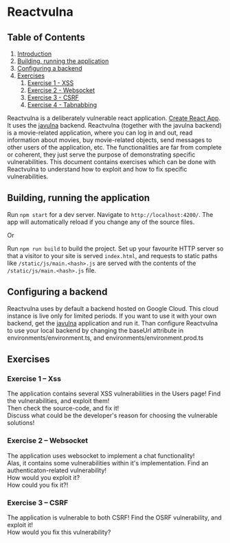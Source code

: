 # Reactvulna

## Table of Contents
1. [Introduction](#Introduction)
2. [Building, running the application](#Build)
3. [Configuring a backend](#Backend)
4. [Exercises](#Exercises)
    1.  [Exercise 1 - XSS](#Exercise_xss)
    1.  [Exercise 2 - Websocket](#Exercise_websocket)
    1.  [Exercise 3 - CSRF](#Exercise_csrf)
    1.  [Exercise 4 - Tabnabbing](#Exercise_tabnab)

<a name="Introduction"></a>
Reactvulna is a deliberately vulnerable react application. [Create React App](https://github.com/facebookincubator/create-react-app). It uses the [javulna](https://github.com/edu-secmachine/javulna) backend. Reactvulna (together with the javulna backend) is a movie-related application, where you can log in and out, read information about movies, buy movie-related objects, send messages to other users of the application, etc. The functionalities are far from complete or coherent, they just serve the purpose of demonstrating specific vulnerabilities. This document contains exercises which can be done with Reactvulna to understand how to exploit and how to fix specific vulnerabilities.

<a name="Build"></a>
## Building, running the application

Run `npm start` for a dev server. Navigate to `http://localhost:4200/`. The app will automatically reload if you change any of the source files.  
  
Or

Run `npm run build` to build the project. Set up your favourite HTTP server so that a visitor to your site is served `index.html`, and requests to static paths like `/static/js/main.<hash>.js` are served with the contents of the `/static/js/main.<hash>.js` file.    

<a name="Backend"></a>
## Configuring a backend
Reactvulna uses by default a backend hosted on Google Cloud. This cloud instance is live only for limited periods. If you want to use it with your own backend, get the [javulna](https://github.com/edu-secmachine/javulna) application and run it. Than configure Reactvulna to use your local backend by changing the baseUrl attribute in environments/environment.ts, and environments/environment.prod.ts
 
<a name="Exercises"></a>
## Exercises 

<a name="Exercise_xss"></a>
### Exercise 1 – Xss
The application contains several XSS vulnerabilities in the Users page! Find the vulnerabilities, and exploit them!  
Then check the source-code, and fix it!  
Discuss what could be the developer's reason for choosing the vulnerable solutions!

<a name="Exercise_websocket"></a>
### Exercise 2 – Websocket
The application uses websocket to implement a chat functionality!  
Alas, it contains some vulnerabilities within it's implementation. Find an authenticaton-related vulnerability!  
How would you exploit it?    
How could you fix it?!

<a name="Exercise_csrf"></a>
### Exercise 3 – CSRF
The application is vulnerable to both CSRF! Find the OSRF vulnerability, and exploit it!  
How would you fix this vulnerability?


